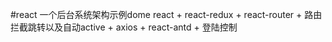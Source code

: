 #react 一个后台系统架构示例dome
react + react-redux + react-router + 路由拦截跳转以及自动active + axios + react-antd + 登陆控制

